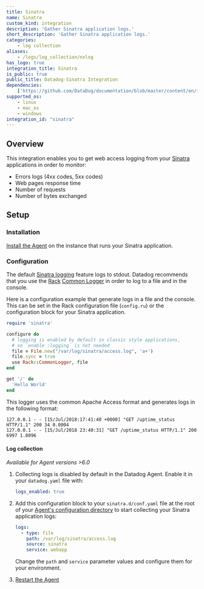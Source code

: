 ```yaml
---
title: Sinatra
name: Sinatra
custom_kind: integration
description: 'Gather Sinatra application logs.'
short_description: 'Gather Sinatra application logs.'
categories:
    - log collection
aliases:
    - /logs/log_collection/nxlog
has_logo: true
integration_title: Sinatra
is_public: true
public_title: Datadog-Sinatra Integration
dependencies:
    ['https://github.com/DataDog/documentation/blob/master/content/en/integrations/sinatra.md']
supported_os:
    - linux
    - mac_os
    - windows
integration_id: "sinatra"
---
```


## Overview

This integration enables you to get web access logging from your [Sinatra][1] applications in order to monitor:

- Errors logs (4xx codes, 5xx codes)
- Web pages response time
- Number of requests
- Number of bytes exchanged

## Setup

### Installation

[Install the Agent][2] on the instance that runs your Sinatra application.

### Configuration

The default [Sinatra logging][3] feature logs to stdout. Datadog recommends that you use the [Rack][4] [Common Logger][5] in order to log to a file and in the console.

Here is a configuration example that generate logs in a file and the console. This can be set in the Rack configuration file (`config.ru`) or the configuration block for your Sinatra application.

```ruby
require 'sinatra'

configure do
  # logging is enabled by default in classic style applications,
  # so `enable :logging` is not needed
  file = File.new("/var/log/sinatra/access.log", 'a+')
  file.sync = true
  use Rack::CommonLogger, file
end

get '/' do
  'Hello World'
end
```

This logger uses the common Apache Access format and generates logs in the following format:

```text
127.0.0.1 - - [15/Jul/2018:17:41:40 +0000] "GET /uptime_status HTTP/1.1" 200 34 0.0004
127.0.0.1 - - [15/Jul/2018 23:40:31] "GET /uptime_status HTTP/1.1" 200 6997 1.8096
```

#### Log collection

_Available for Agent versions >6.0_

1. Collecting logs is disabled by default in the Datadog Agent. Enable it in your `datadog.yaml` file with:

    ```yaml
    logs_enabled: true
    ```

2. Add this configuration block to your `sinatra.d/conf.yaml` file at the root of your [Agent's configuration directory][6] to start collecting your Sinatra application logs:

    ```yaml
    logs:
      - type: file
        path: /var/log/sinatra/access.log
        source: sinatra
        service: webapp
    ```

      Change the `path` and `service` parameter values and configure them for your environment.

3. [Restart the Agent][7]

[1]: http://sinatrarb.com
[2]: https://app.datadoghq.com/account/settings/agent/latest
[3]: http://sinatrarb.com/intro.html#Logging
[4]: http://rack.github.io
[5]: https://www.rubydoc.info/github/rack/rack/Rack/CommonLogger
[6]: /agent/guide/agent-configuration-files/#agent-configuration-directory
[7]: /agent/guide/agent-commands/#restart-the-agent
